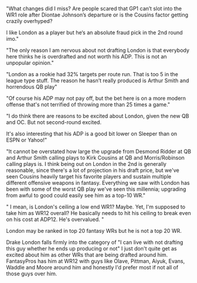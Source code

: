 "What changes did I miss? Are people scared that GP1 can’t slot into the WR1 role after Diontae Johnson’s departure or is the Cousins factor getting crazily overhyped?

I like London as a player but he‘s an absolute fraud pick in the 2nd round imo."

"The only reason I am nervous about not drafting London is that everybody here thinks he is overdrafted and not worth his ADP. This is not an unpopular opinion."

"London as a rookie had 32% targets per route run. That is too 5 in the league type stuff. The reason he hasn’t really produced is Arthur Smith and horrendous QB play"

"Of course his ADP may not pay off, but the bet here is on a more modern offense that's not terrified of throwing more than 25 times a game."

"I do think there are reasons to be excited about London, given the new QB and OC. But not second-round excited.

It's also interesting that his ADP is a good bit lower on Sleeper than on ESPN or Yahoo!"

"It cannot be overstated how large the upgrade from Desmond Ridder at QB and Arthur Smith calling plays to Kirk Cousins at QB and Morris/Robinson calling plays is. I think being out on London in the 2nd is generally reasonable, since there's a lot of projection in his draft price, but we've seen Cousins heavily target his favorite players and sustain multiple different offensive weapons in fantasy. Everything we saw with London has been with some of the worst QB play we've seen this millennia; upgrading from awful to good could easily see him as a top-10 WR."

" I mean, is London's ceiling a low end WR1? Maybe. Yet, I'm supposed to take him as WR12 overall? He basically needs to hit his ceiling to break even on his cost at ADP12. He's overvalued. "

London may be ranked in top 20 fantasy WRs but he is not a top 20 WR.

Drake London falls firmly into the category of "I can live with not drafting this guy whether he ends up producing or not"
I just don't quite get as excited about him as other WRs that are being drafted around him. FantasyPros has him at WR12 with guys like Olave, Pittman, Aiyuk, Evans, Waddle and Moore around him and honestly I'd prefer most if not all of those guys over him. 
